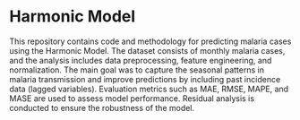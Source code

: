 # Harmonic Model
This repository contains code and methodology for predicting malaria cases using the Harmonic Model. The dataset consists of monthly malaria cases, and the analysis includes data preprocessing, feature engineering, and normalization. The main goal was to capture the seasonal patterns in malaria transmission and improve predictions by including past incidence data (lagged variables). Evaluation metrics such as MAE, RMSE, MAPE, and MASE are used to assess model performance. Residual analysis is conducted to ensure the robustness of the model.
